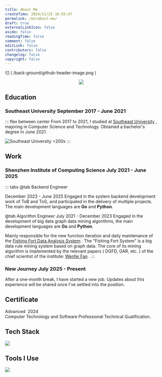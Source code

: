 ```yaml
---
title: About Me
createTime: 2024/11/25 16:55:47
permalink: /en/about-me/
draft: true
externalLinkIcon: false
aside: false
readingTime: false
comment: false
editLink: false
contributors: false
changelog: false
copyright: false
---
```

![] ( /back-ground/github-header-image.png )

<div align=center>
  <img  src="https://readme-typing-svg.demolab.com?font=Fira+Code&weight=600&size=24&pause=1000&color=59c798&center=true&vCenter=true&random=false&width=280&lines=Welcome+to+my+blog">
</div>

## Education
### Southeast University <Badge>September 2017 - June 2021</Badge>
::: flex between center
From 2017 to 2021, I studied at [Southeast University](https://www.seu.edu.cn/) , majoring in Computer Science and Technology. Obtained a bachelor's degree in June 2021.

![Southeast University =200x](/logo/seu.svg)
:::

<CardGrid>
<LinkCard title="Shaofu Yang" href="https://sfyangcs.github.io/"  icon="/avatar/ysf.jpg" description="Advisor"/>
<LinkCard title="Affine transformation of distributed unmanned vehicle platoon" href="/pdf/thesis.pdf"  icon=skill-icons: ros-dark description="Undergraduate thesis"/>
</CardGrid>

## Work
### Shenzhen Institute of Computing Science <Badge>July 2021 - June 2025</Badge>

::: tabs
@tab Backend Engineer

<Badge>December 2023 - June 2025</Badge>
Engaged in the system backend development work of ToB and ToG, and participated in the delivery of multiple projects. The main development languages ​​are **Go** and **Python**.

@tab Algorithm Engineer
<Badge>July 2021 - December 2023</Badge>
Engaged in the development of big data graph data mining algorithms, the main development languages ​​are **Go** and **Python**.

Mainly responsible for the new function iteration and daily maintenance of the [Fishing Fort Data Analysis System](https://www.sics.ac.cn/col8/index) . The "Fishing Fort System" is a big data rule mining system based on graph data. The core of its mining algorithm is implemented by the relevant papers ( DGFD, GAR, etc. ) of the chief scientist of the institute: [Wenfei Fan](https://en.wikipedia.org/wiki/Wenfei_Fan) .
:::

### New Journey <Badge>July 2025 - Present</Badge>
After a one-month break, I have started a new job. Updates about this experience will be shared once I've settled into the position.

## Certificate
<LinkCard title="Systems Analyst" href="/pdf/certificate.pdf" target="_blank" icon="/icon/ruankao.png">
<div style="display: flex; gap: 8px;">
    <Badge>Advanced</Badge> <Badge>2024</Badge>
</div>
Computer Technology and Software Professional Technical Qualification.
</LinkCard>

## Tech Stack
<picture><img src="https://go-skill-icons.vercel.app/api/icons?i=go,py,gin,flask,redis,mysql,oracle,postgres,hadoop,kafka,etcd,grpc,gorm&perline=5"></picture>

## Tools I Use
<picture><img src="https://go-skill-icons.vercel.app/api/icons?i=vscode,goland,pycharm,dbeaver,git,github,kubernetes,docker,vercel,jenkins,grafana&perline=5"></picture>
